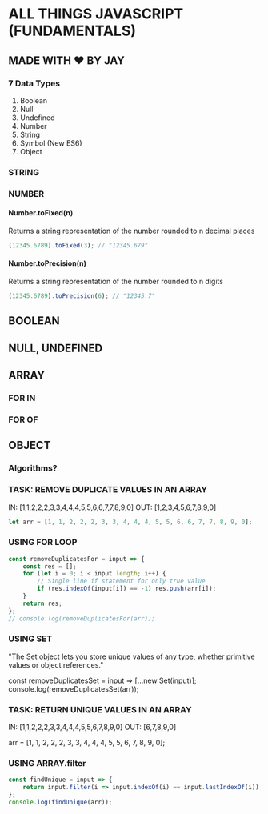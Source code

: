 # ALL THINGS JAVASCRIPT (FUNDAMENTALS)

## MADE WITH ♥ BY JAY

### 7 Data Types

1. Boolean
2. Null
3. Undefined
4. Number
5. String
6. Symbol (New ES6)
7. Object

### STRING

### NUMBER

#### Number.toFixed(n)

Returns a string representation of the number rounded to n decimal places

```js
(12345.6789).toFixed(3); // "12345.679"
```

#### Number.toPrecision(n)

Returns a string representation of the number rounded to n digits

```js
(12345.6789).toPrecision(6); // "12345.7"
```

## BOOLEAN

## NULL, UNDEFINED

## ARRAY

### FOR IN

### FOR OF

## OBJECT

### Algorithms?

### TASK: REMOVE DUPLICATE VALUES IN AN ARRAY

IN: [1,1,2,2,2,3,3,4,4,4,5,5,6,6,7,7,8,9,0]
OUT: [1,2,3,4,5,6,7,8,9,0]

```js
let arr = [1, 1, 2, 2, 2, 3, 3, 4, 4, 4, 5, 5, 6, 6, 7, 7, 8, 9, 0];
```

### USING FOR LOOP

```js
const removeDuplicatesFor = input => {
	const res = [];
	for (let i = 0; i < input.length; i++) {
		// Single line if statement for only true value
		if (res.indexOf(input[i]) == -1) res.push(arr[i]);
	}
	return res;
};
// console.log(removeDuplicatesFor(arr));
```

### USING SET

"The Set object lets you store unique values of any type, whether primitive values or object references."

const removeDuplicatesSet = input => [...new Set(input)];
console.log(removeDuplicatesSet(arr));

### TASK: RETURN UNIQUE VALUES IN AN ARRAY

IN: [1,1,2,2,2,3,3,4,4,4,5,5,6,7,8,9,0]
OUT: [6,7,8,9,0]

arr = [1, 1, 2, 2, 2, 3, 3, 4, 4, 4, 5, 5, 6, 7, 8, 9, 0];

### USING ARRAY.filter

```js
const findUnique = input => {
	return input.filter(i => input.indexOf(i) == input.lastIndexOf(i));
};
console.log(findUnique(arr));
```
